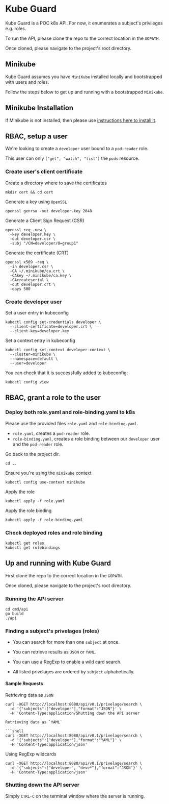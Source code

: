 # Kube Guard

Kube Guard is a POC k8s API. For now, it enumerates a subject's privileges e.g. roles.

To run the API, please clone the repo to the correct location in the `GOPATH`.

Once cloned, please navigate to the project's root directory.

## Minikube

Kube Guard assumes you have `MiniKube` installed locally and bootstrapped with users and roles.

Follow the steps below to get up and running with a bootstrapped `Minikube`.

## Minikube Installation

If Minikube is not installed, then please use [instructions here to install it](https://kubernetes.io/docs/tasks/tools/install-minikube/).

## RBAC, setup a user

We're looking to create a `developer` user bound to a `pod-reader` role.

This user can only `["get", "watch", "list"]` the `pods` resource.

### Create user's client certificate

Create a directory where to save the certificates

```shell
mkdir cert && cd cert
```

Generate a key using `OpenSSL`

```shell
openssl genrsa -out developer.key 2048
```

Generate a Client Sign Request (CSR)

```shell
openssl req -new \
  -key developer.key \
  -out developer.csr \
  -subj "/CN=developer/O=group1"
```

Generate the certificate (CRT)

```shell
openssl x509 -req \
  -in developer.csr \
  -CA ~/.minikube/ca.crt \
  -CAkey ~/.minikube/ca.key \
  -CAcreateserial \
  -out developer.crt \
  -days 500
```

### Create developer user

Set a user entry in kubeconfig

```shell
kubectl config set-credentials developer \
  --client-certificate=developer.crt \
  --client-key=developer.key
```

Set a context entry in kubeconfig

```shell
kubectl config set-context developer-context \
  --cluster=minikube \
  --namespace=default \
  --user=developer
```

You can check that it is successfully added to kubeconfig:

```shell
kubectl config view
```

## RBAC, grant a role to the user

### Deploy both role.yaml and role-binding.yaml to k8s

Please use the provided files `role.yaml` and `role-binding.yaml`.

- `role.yaml`, creates a `pod-reader` role.
- `role-binding.yaml`, creates a role binding between our `developer` user and the `pod-reader` role.

Go back to the project dir.

```shell
cd ..
```

Ensure you're using the `minikube` context

```shell
kubectl config use-context minikube
```

Apply the role

```shell
kubectl apply -f role.yaml
```

Apply the role binding

```shell
kubectl apply -f role-binding.yaml
```

### Check deployed roles and role binding

```shell
kubectl get roles
kubectl get rolebindings
```

## Up and running with Kube Guard

First clone the repo to the correct location in the `GOPATH`.

Once cloned, please navigate to the project's root directory.

### Running the API server

```shell
cd cmd/api
go build
./api
```

### Finding a subject's privelages (roles)

- You can search for more than one `subject` at once.

- You can retrieve results as `JSON` or `YAML`.

- You can use a RegExp to enable a wild card search.

- All listed privelages are ordered by `subject` alphabetically.

#### Sample Requests

Retrieving data as `JSON`

```shell
curl -XGET http://localhost:8080/api/v0.1/privelage/search \
  -d '{"subjects":["developer"],"format":"JSON"}' \
  -H 'Content-Type:application/Shutting down the API server

Retrieving data as `YAML`

```shell
curl -XGET http://localhost:8080/api/v0.1/privelage/search \
  -d '{"subjects":["developer"],"format":"YAML"}' \
  -H 'Content-Type:application/json'
```

Using RegExp wildcards

```shell
curl -XGET http://localhost:8080/api/v0.1/privelage/search \
  -d '{"subjects":["developer", "deve*"],"format":"JSON"}' \
  -H 'Content-Type:application/json'
```

### Shutting down the API server

Simply `CTRL-C` on the terminal window where the server is running.